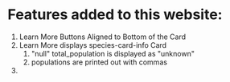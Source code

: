 # Features added to this website:
1. Learn More Buttons Aligned to Bottom of the Card
2. Learn More displays species-card-info Card
    1. "null" total_population is displayed as "unknown"
    2. populations are printed out with commas
3. 